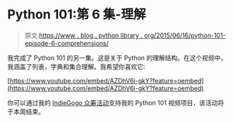 # Python 101:第 6 集-理解

> 原文:[https://www . blog . python library . org/2015/06/16/python-101-episode-6-comprehensions/](https://www.blog.pythonlibrary.org/2015/06/16/python-101-episode-6-comprehensions/)

我完成了 Python 101 的另一集。这是关于 Python 的理解结构。在这个视频中，我涵盖了列表，字典和集合理解。我希望你喜欢它:

[https://www.youtube.com/embed/AZDhV6i-gkY?feature=oembed](https://www.youtube.com/embed/AZDhV6i-gkY?feature=oembed)

你可以通过我的 [IndieGogo 众筹活动](http://indiegogo.com/projects/python-101-screencast)支持我的 Python 101 视频项目，该活动将于本周结束。